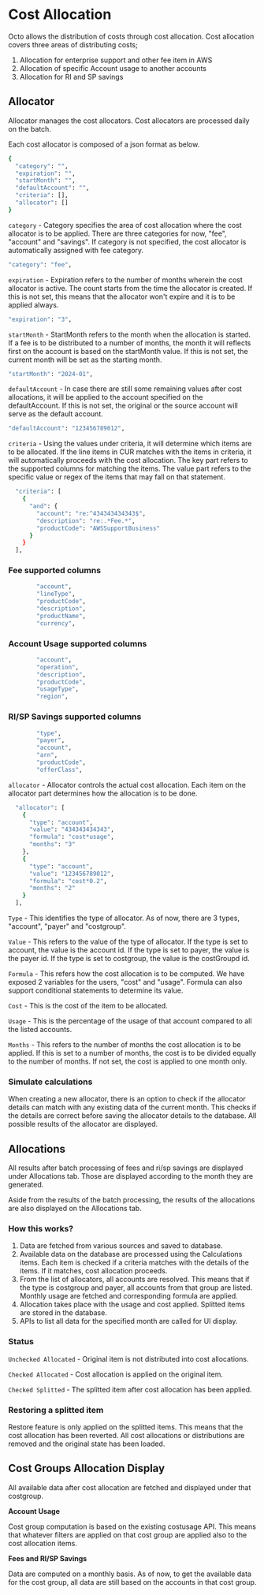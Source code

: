 # Cost Allocation

Octo allows the distribution of costs through cost allocation. Cost allocation covers three areas of distributing costs;

1. Allocation for enterprise support and other fee item in AWS
2. Allocation of specific Account usage to another accounts
3. Allocation for RI and SP savings

## Allocator
Allocator manages the cost allocators. Cost allocators are processed daily on the batch. 

Each cost allocator is composed of a json format as below.
``` sh
{
  "category": "",
  "expiration": "",
  "startMonth": "",
  "defaultAccount": "",
  "criteria": [],
  "allocator": []
}
```

`category` - Category specifies the area of cost allocation where the cost allocator is to be applied. There are three categories for now, "fee", "account" and "savings". 
If category is not specified, the cost allocator is automatically assigned with fee category.
``` sh
"category": "fee",
```

`expiration` - Expiration refers to the number of months wherein the cost allocator is active.  The count starts from the time the allocator is created. 
If this is not set, this means that the allocator won't expire and it is to be applied always.
``` sh
"expiration": "3",
```

`startMonth` - StartMonth refers to the month when the allocation is started. If a fee is to be distributed to a number of months, the month it will reflects first on the account is based on the startMonth value.
If this is not set, the current month will be set as the starting month.
``` sh
"startMonth": "2024-01",
```

`defaultAccount` - In case there are still some remaining values after cost allocations, it will be applied to the account specified on the defaultAccount.
If this is not set, the original or the source account will serve as the default account.
``` sh
"defaultAccount": "123456789012",
```

`criteria` - Using the values under criteria, it will determine which items are to be allocated. If the line items in CUR matches with the items in criteria, it will automatically proceeds with the cost allocation. The key part refers to the supported columns for matching the items. The value part refers to the specific value or regex of the items that may fall on that statement.
``` sh
  "criteria": [
    {
      "and": {
        "account": "re:^434343434343$",
        "description": "re:.*Fee.*",
        "productCode": "AWSSupportBusiness"
      }
    }
  ],
```

### Fee supported columns
``` sh
		"account",
		"lineType",
		"productCode",
		"description",
		"productName",
		"currency",
```

### Account Usage supported columns
``` sh
		"account",
		"operation",
		"description",
		"productCode",
		"usageType",
		"region",
```

### RI/SP Savings supported columns
``` sh
		"type",
		"payer",
		"account",
		"arn",
		"productCode",
		"offerClass",
```

`allocator` - Allocator controls the actual cost allocation. Each item on the allocator part determines how the allocation is to be done.
``` sh
  "allocator": [
    {
      "type": "account",
      "value": "434343434343",
      "formula": "cost*usage",
      "months": "3"
    },
    {
      "type": "account",
      "value": "123456789012",
      "formula": "cost*0.2",
      "months": "2"
    }
  ],
```

`Type` - This identifies the type of allocator. As of now, there are 3 types, "account", "payer" and "costgroup".

`Value` - This refers to the value of the type of allocator. If the type is set to account, the value is the account id. If the type is set to payer, the value is the payer id. If the type is set to costgroup, the value is the costGroupd id.

`Formula` - This refers how the cost allocation is to be computed. We have exposed 2 variables for the users, "cost" and "usage". Formula can also support conditional statements to determine its value.

`Cost` - This is the cost of the item to be allocated.

`Usage` -  This is the percentage of the usage of that account compared to all the listed accounts.

`Months` - This refers to the number of months the cost allocation is to be applied. If this is set to a number of months, the cost is to be divided equally to the number of months. If not set, the cost is applied to one month only.

### Simulate calculations
When creating a new allocator, there is an option to check if the allocator details can match with any existing data of the current month. This checks if the details are correct before saving the allocator details to the database. All possible results of the allocator are displayed.

## Allocations
All results after batch processing of fees and ri/sp savings are displayed under Allocations tab. Those are displayed according to the month they are generated.

Aside from the results of the batch processing, the results of the allocations are also displayed on the Allocations tab. 

### How this works?

1. Data are fetched from various sources and saved to database.
2. Available data on the database are processed using the Calculations items. Each item is checked if a criteria matches with the details of the items. If it matches, cost allocation proceeds.
3. From the list of allocators, all accounts are resolved. This means that if the type is costgroup and payer, all accounts from that group are listed. Monthly usage are fetched and corresponding formula are applied.
4. Allocation takes place with the usage and cost applied. Splitted items are stored in the database.
5. APIs to list all data for the specified month are called for UI display.

### Status

`Unchecked Allocated` - Original item is not distributed into cost allocations.

`Checked Allocated` - Cost allocation is applied on the original item.

`Checked Splitted` - The splitted item after cost allocation has been applied.

### Restoring a splitted item

Restore feature is only applied on the splitted items. This means that the cost allocation has been reverted. All cost allocations or distributions are removed and the original state has been loaded.

## Cost Groups Allocation Display

All available data after cost allocation are fetched and displayed under that costgroup.

**Account Usage**

Cost group computation is based on the existing costusage API. This means that whatever filters are applied on that cost group are applied also to the cost allocation items.

**Fees and RI/SP Savings**

Data are computed on a monthly basis. As of now, to get the available data for the cost group, all data are still based on the accounts in that cost group. 
